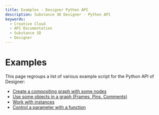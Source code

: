 ```yaml
---
title: Examples - Designer Python API
description: Substance 3D Designer - Python API
keywords:
  - Creative Cloud
  - API Documentation
  - Substance 3D
  - Designer
---
```


Examples
======

This page regroups a list of various example script for the Python API of Designer:

- [Create a compositing graph with some nodes](/guides/compositing_graph/random_seed/)
- [Use some objects in a graph (Frames, Pins, Comments)](/guides/examples/graph_object/)
- [Work with instances](/guides/examples/instance/)
- [Control a parameter with a function](/guides/examples/parameters/)
